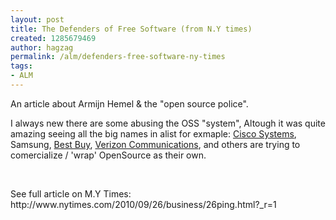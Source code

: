 ```yaml
---
layout: post
title: The Defenders of Free Software (from N.Y times)
created: 1285679469
author: hagzag
permalink: /alm/defenders-free-software-ny-times
tags:
- ALM
---
```

<p>An article about Armijn Hemel &amp; the &quot;open source police&quot;.</p>
<p>I always new there are some abusing the OSS &quot;system&quot;, Altough it was quite amazing seeing all the big names in alist for exmaple: <a class="meta-org" title="More information about Cisco Systems Inc" href="http://topics.nytimes.com/top/news/business/companies/cisco_systems_inc/index.html?inline=nyt-org">Cisco  Systems</a>, Samsung, <a class="meta-org" title="More information about Best Buy Company Incorporated" href="http://topics.nytimes.com/top/news/business/companies/best_buy_company/index.html?inline=nyt-org">Best Buy</a>, <a class="meta-org" title="More information about Verizon Communications" href="http://topics.nytimes.com/top/news/business/companies/verizon_communications_inc/index.html?inline=nyt-org">Verizon  Communications</a>, and others are trying to comercialize / 'wrap' OpenSource as their own.</p>
<p>&nbsp;</p>
<p>See full article on M.Y Times:&nbsp; http://www.nytimes.com/2010/09/26/business/26ping.html?_r=1</p>
